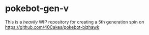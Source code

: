 # pokebot-gen-v
 
This is a _heavily_ WIP repository for creating a 5th generation spin on https://github.com/40Cakes/pokebot-bizhawk 
